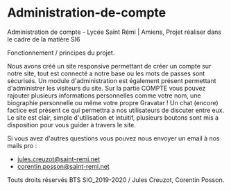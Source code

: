# Administration-de-compte
Administration de compte - Lycée Saint Rémi | Amiens, Projet réaliser dans le cadre de la matière SI6

Fonctionnement / principes du projet.

Nous avons créé un site responsive permettant de créer un compte sur notre site, tout est connecté a notre base ou les mots de passes sont sécurisés.
Un module d'administration est également présent permettant d'administrer les visiteurs du site.
Sur la partie COMPTE vous pouvez rajouter plusieurs informations personnelles comme votre nom, une biographie personnelle ou même votre propre Gravatar !
Un chat (encore) factice est présent ce qui permettra a nos utilisateurs de discuter entre eux.
Le site est clair, simple d'utilisation et intuitif, plusieurs boutons sont mis a disposition pour vous guider à travers le site.

Si vous avez d'autres questions vous pouvez nous envoyer un email à nos mails pro :
- jules.creuzot@saint-remi.net
- corentin.posson@saint-remi.net


Touts droits réservés BTS SIO_2019-2020 / Jules Creuzot, Corentin Posson.
